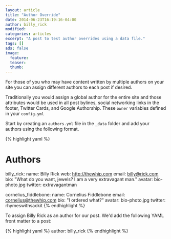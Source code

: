 ```yaml
---
layout: article
title: "Author Override"
date: 2014-06-23T16:19:16-04:00
author: billy_rick
modified:
categories: articles
excerpt: "A post to test author overrides using a data file."
tags: []
ads: false
image:
  feature:
  teaser:
  thumb:
---
```


For those of you who may have content written by multiple authors on your site you can assign different authors to each post if desired.

Traditionally you would assign a global author for the entire site and those attributes would be used in all post bylines, social networking links in the footer, Twitter Cards, and Google Authorship. These `owner` variables defined in your `config.yml`

Start by creating an `authors.yml` file in the `_data` folder and add your authors using the following format.

{% highlight yaml %}
# Authors

billy_rick:
  name: Billy Rick
  web: http://thewhip.com
  email: billy@rick.com
  bio: "What do you want, jewels? I am a very extravagant man."
  avatar: bio-photo.jpg
  twitter: extravagantman

cornelius_fiddlebone:
  name: Cornelius Fiddlebone
  email: cornelius@thewhip.com
  bio: "I ordered what?"
  avatar: bio-photo.jpg
  twitter: rhymeswithsackit
{% endhighlight %}

To assign Billy Rick as an author for our post. We'd add the following YAML front matter to a post:

{% highlight yaml %}
author: billy_rick
{% endhighlight %}